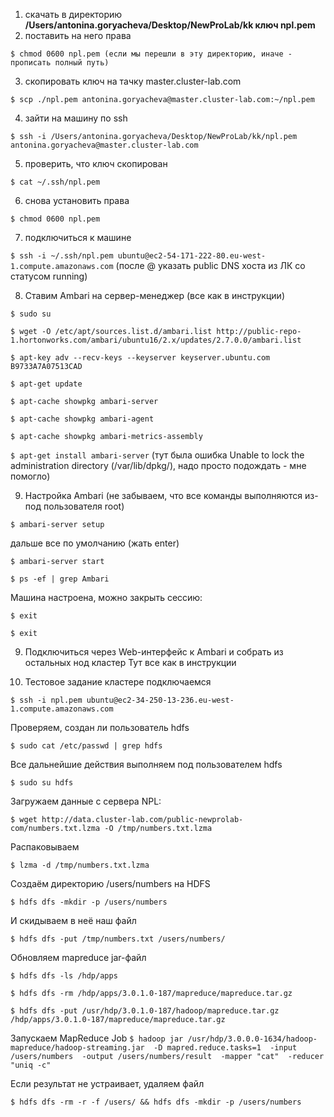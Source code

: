 1. скачать в директорию **/Users/antonina.goryacheva/Desktop/NewProLab/kk ключ npl.pem**
2. поставить на него права 

`$ chmod 0600 npl.pem (если мы перешли в эту директорию, иначе - прописать полный путь)`

3. скопировать ключ на тачку master.cluster-lab.com

`$ scp ./npl.pem antonina.goryacheva@master.cluster-lab.com:~/npl.pem`

4. зайти на машину по ssh

`$ ssh -i /Users/antonina.goryacheva/Desktop/NewProLab/kk/npl.pem antonina.goryacheva@master.cluster-lab.com`

5. проверить, что ключ скопирован 

`$ cat ~/.ssh/npl.pem`

6. снова установить права 

`$ chmod 0600 npl.pem`

7. подключиться к машине

`$ ssh -i ~/.ssh/npl.pem ubuntu@ec2-54-171-222-80.eu-west-1.compute.amazonaws.com`
(после @ указать public DNS хоста из ЛК со статусом running)

8. Ставим Ambari на сервер-менеджер (все как в инструкции)

`$ sudo su`

`$ wget -O /etc/apt/sources.list.d/ambari.list http://public-repo-1.hortonworks.com/ambari/ubuntu16/2.x/updates/2.7.0.0/ambari.list`

`$ apt-key adv --recv-keys --keyserver keyserver.ubuntu.com B9733A7A07513CAD`

`$ apt-get update`

`$ apt-cache showpkg ambari-server`

`$ apt-cache showpkg ambari-agent`

`$ apt-cache showpkg ambari-metrics-assembly`

`$ apt-get install ambari-server`
(тут была ошибка Unable to lock the administration directory (/var/lib/dpkg/), 
надо просто подождать - мне помогло)

9. Настройка Ambari
(не забываем, что все команды выполняются из-под пользователя root)

`$ ambari-server setup`

дальше все по умолчанию (жать enter)

`$ ambari-server start`

`$ ps -ef | grep Ambari`

Машина настроена, можно закрыть сессию:

`$ exit`

`$ exit`

9. Подключиться через Web-интерфейс к Ambari и собрать из остальных нод кластер
Тут все как в инструкции

10. Тестовое задание кластере
подключаемся

`$ ssh -i npl.pem ubuntu@ec2-34-250-13-236.eu-west-1.compute.amazonaws.com`

Проверяем, создан ли пользователь hdfs

`$ sudo cat /etc/passwd | grep hdfs`

Все дальнейшие действия выполняем под пользователем hdfs

`$ sudo su hdfs`	

Загружаем данные с сервера NPL:

`$ wget http://data.cluster-lab.com/public-newprolab-com/numbers.txt.lzma -O /tmp/numbers.txt.lzma`

Распаковываем

`$ lzma -d /tmp/numbers.txt.lzma`

Создаём директорию /users/numbers на HDFS

`$ hdfs dfs -mkdir -p /users/numbers`

И скидываем в неё наш файл

`$ hdfs dfs -put /tmp/numbers.txt /users/numbers/`

Обновляем mapreduce jar-файл

`$ hdfs dfs -ls /hdp/apps`

`$ hdfs dfs -rm /hdp/apps/3.0.1.0-187/mapreduce/mapreduce.tar.gz`

`$ hdfs dfs -put /usr/hdp/3.0.1.0-187/hadoop/mapreduce.tar.gz /hdp/apps/3.0.1.0-187/mapreduce/mapreduce.tar.gz`

Запускаем MapReduce Job
`$ hadoop jar /usr/hdp/3.0.0.0-1634/hadoop-mapreduce/hadoop-streaming.jar 
		-D mapred.reduce.tasks=1 
		-input /users/numbers 
		-output /users/numbers/result 
		-mapper "cat" 
		-reducer "uniq -c"`

Если результат не устраивает, удаляем файл

`$ hdfs dfs -rm -r -f /users/ && hdfs dfs -mkdir -p /users/numbers`
